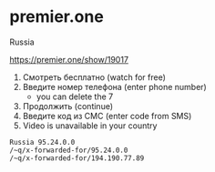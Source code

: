 # premier.one

Russia

https://premier.one/show/19017

1. Смотреть бесплатно (watch for free)
2. Введите номер телефона (enter phone number)
   - you can delete the 7
3. Продолжить (continue)
4. Введите код из СМС (enter code from SMS)
5. Video is unavailable in your country

~~~
Russia 95.24.0.0
/~q/x-forwarded-for/95.24.0.0
/~q/x-forwarded-for/194.190.77.89
~~~
